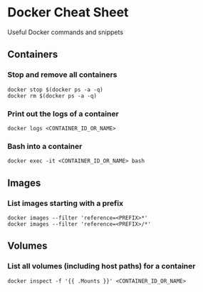 # Docker Cheat Sheet
Useful Docker commands and snippets

## Containers

### Stop and remove all containers

```
docker stop $(docker ps -a -q)
docker rm $(docker ps -a -q)
```

### Print out the logs of a container
```
docker logs <CONTAINER_ID_OR_NAME>
```

### Bash into a container
```
docker exec -it <CONTAINER_ID_OR_NAME> bash
```

## Images
### List images starting with a prefix

```
docker images --filter 'reference=<PREFIX>*'
docker images --filter 'reference=<PREFIX>/*'
```

## Volumes

### List all volumes (including host paths) for a container

```
docker inspect -f '{{ .Mounts }}' <CONTAINER_ID_OR_NAME>
```
